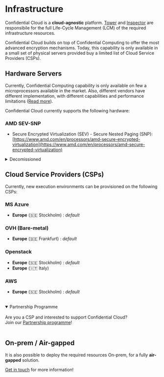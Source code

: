 # Infrastructure

Confidential Cloud is a **cloud-agnostic** platform. [Tower](architecture.md#tower) and [Inspector](architecture.md#inspector) are responsibile for the full Life-Cycle Management (LCM) of the required infrastructure resources.

Confidential Cloud builds on top of Confidential Computing to offer the most advanced encryption mechanisms. Today, this capability is only available in a small set of physical servers provided buy a limited list of Cloud Service Providers (CSPs).

## Hardware Servers

Currently, Confidential Computing capability is only available on few a microprocessors available in the market.
Also, different vendors have different implementation, with different capabilities and performance limitations ([Read more](https://www.canarybit.eu/comparing-confidential-computing-platforms/)).

Confidential Cloud currently supports the following hardware:

### AMD SEV-SNP

- Secure Encrypted Virtualization (SEV) - Secure Nested Paging (SNP): [https://www.amd.com/en/processors/amd-secure-encrypted-virtualization](https://www.amd.com/en/processors/amd-secure-encrypted-virtualization)

<!--
<details closed>
<summary>Coming in 2023-2024</summary>
<br>ARM Confidential Compute Architecture (CCA).
<br>&nbsp;
<br>IBM Protected Execution Facility (PEF).
<br>&nbsp;
<br>Intel® Trust Domain Extensions (TDX).
<br>&nbsp;
</details>
-->

<details closed>
<summary>Decomissioned</summary>
<br>- Intel® Software Guard Extension (SGX)
<br><a href="https://www.intel.com/content/www/us/en/developer/tools/software-guard-extensions/overview.html" target="_blank">https://www.intel.com/content/www/us/en/developer/tools/software-guard-extensions/overview.html</a>
<br>&nbsp;
</details>

## Cloud Service Providers (CSPs)

Currently, new execution environments can be provisioned on the following CSPs:

### MS Azure

- **Europe** (🇸🇪 Stockholm) : _default_

### OVH (Bare-metal)

- **Europe** (🇩🇪 Frankfurt) : _default_

### Openstack

- **Europe** (🇸🇪 Stockholm) : _default_
- **Europe** (🇮🇹 Italy)

### AWS

- **Europe** (🇸🇪 Stockholm) : _default_

<br>

<details open>
<summary>Partnership Programme</summary>
<br>Are you a CSP and interested to support Confidential Cloud?
<br>Join our <a href="https://www.canarybit.eu/become-a-partner/">Partnership programme</a>!
<br>&nbsp;
</details>

## On-prem / Air-gapped

It is also possible to deploy the required resources On-prem, for a fully **air-gapped** solution.

[Get in touch](https://www.canarybit.eu/contact/) for more information!
